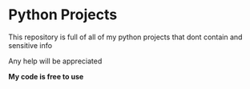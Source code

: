 # Python Projects

This repository is full of all of my python projects that dont contain and sensitive info



Any help will be appreciated

**My code is free to use**